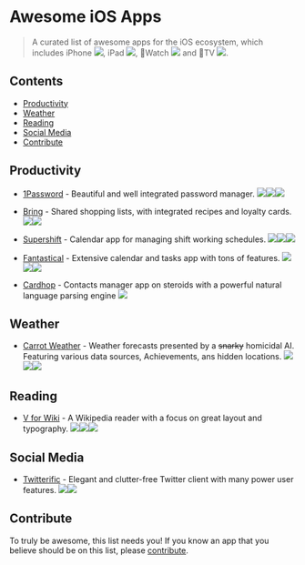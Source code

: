 # Awesome iOS Apps

> A curated list of awesome apps for the iOS ecosystem, which includes iPhone ![][iphone], iPad ![][ipad], Watch ![][watch] and TV ![][tv].

<!-- START doctoc generated TOC please keep comment here to allow auto update -->
<!-- DON'T EDIT THIS SECTION, INSTEAD RE-RUN doctoc TO UPDATE -->
## Contents

- [Productivity](#productivity)
- [Weather](#weather)
- [Reading](#reading)
- [Social Media](#social-media)
- [Contribute](#contribute)

<!-- END doctoc generated TOC please keep comment here to allow auto update -->

## Productivity

- [1Password](https://apps.apple.com/de/app/1password-password-manager/id568903335) - Beautiful and well integrated password manager. ![][iphone]![][ipad]![][watch]

- [Bring](https://apps.apple.com/de/app/bring-shopping-list-recipes/id580669177) - Shared shopping lists, with integrated recipes and loyalty cards. ![][iphone]![][watch]

- [Supershift](https://itunes.apple.com/app/supershift/id1104165041?mt=8) - Calendar app for managing shift working schedules. ![][iphone]![][ipad]![][watch]

- [Fantastical](https://flexibits.com/fantastical/download-ios) - Extensive calendar and tasks app with tons of features. ![][iphone]![][ipad]![][watch]

- [Cardhop](https://apps.apple.com/de/app/cardhop/id1448744070) - Contacts manager app on steroids with a powerful natural language parsing engine ![][iphone]

## Weather

- [Carrot Weather](https://apps.apple.com/de/app/carrot-weather/id961390574) - Weather forecasts presented by a ~~snarky~~ homicidal AI. Featuring various data sources, Achievements, ans hidden locations. ![][iphone]![][ipad]![][watch]

## Reading

- [V for Wiki](https://apps.apple.com/de/app/v-for-wikipedia/id993435362) - 
A Wikipedia reader with a focus on great layout and typography. ![][iphone]![][ipad]![][watch]

## Social Media

- [Twitterific](https://apps.apple.com/de/app/twitterrific-tweet-your-way/id580311103) - Elegant and clutter-free Twitter client with many power user features. ![][iphone]![][ipad]

## Contribute
To truly be awesome, this list needs you! If you know an app that you believe should be on this list, please [contribute](contributing.md).

[iphone]: /media/iphone.svg
[ipad]: /media/ipad.svg
[watch]: /media/watch.svg
[tv]: /media/tv.svg
